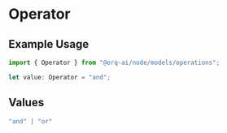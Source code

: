# Operator

## Example Usage

```typescript
import { Operator } from "@orq-ai/node/models/operations";

let value: Operator = "and";
```

## Values

```typescript
"and" | "or"
```